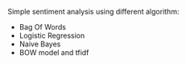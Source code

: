 Simple sentiment analysis using different algorithm:
- Bag Of Words
- Logistic Regression
- Naive Bayes
- BOW model and tfidf
